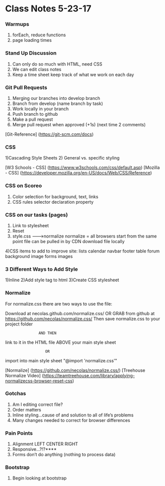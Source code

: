 	 	 	
# Class Notes 5-23-17


### Warmups

1) forEach, reduce functions
2) page loading times

### Stand Up Discussion

1) Can only do so much with HTML, need CSS
2) We can edit class notes
3) Keep a time sheet
keep track of what we work on each day

### Git Pull Requests

1) Merging our branches into develop branch
2) Branch from develop (name branch by task)
3) Work locally in your branch
4) Push branch to github
5) Make a pull request
6) Merge pull request when approved (+1s) (next time 2 comments)

[Git-Reference] (https://git-scm.com/docs)

### CSS

1)Cascading Style Sheets
2) General vs. specific styling

[W3 Schools - CSS] (https://www.w3schools.com/css/default.asp)
[Mozilla - CSS] (https://developer.mozilla.org/en-US/docs/Web/CSS/Reference)

### CSS on Scoreo

1) Color selection for background, text, links
2) CSS rules
selector
declaration
property

### CSS on our tasks (pages)

1) Link to stylesheet
2) Reset
3) style.css --->normalize
normalize = all browsers start from the same point
file can be pulled in by CDN
download file locally

4)CSS items to add to improve site:
lists
calendar
navbar
footer
table 
forum
background image
forms
images

### 3 Different Ways to Add Style

1)Inline
2)Add style tag to html
3)Create CSS stylesheet

### Normalize

For normalize.css there are two ways to use the file:

Download at necolas.github.com/normalize.css/ OR
GRAB from github at https://github.com/necolas/normalize.css/
Then save normalize.css to your project folder

                   AND THEN

link to it in the HTML file ABOVE your main style sheet

                      OR 

import into main style sheet "@import 'normalize.css'"

[Normalize] (https://github.com/necolas/normalize.css/)
[Treehouse Normalize Video] (https://teamtreehouse.com/library/applying-normalizecss-browser-reset-css)


### Gotchas

1) Am I editing correct file?
2) Order matters
3) Inline styling...cause of and solution to all of life’s problems
4) Many changes needed to correct for browser differences

### Pain Points

1) Alignment
LEFT		CENTER		RIGHT
2) Responsive…?!?****
3) Forms don’t do anything (nothing to process data)

### Bootstrap

1) Begin looking at bootstrap




